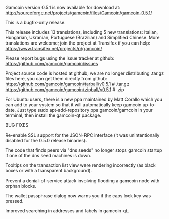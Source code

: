 Gamcoin version 0.5.1 is now available for download at:
http://sourceforge.net/projects/gamcoin/files/Gamcoin/gamcoin-0.5.1/

This is a bugfix-only release.

This release includes 13 translations, including 5 new translations:
Italian, Hungarian, Ukranian, Portuguese (Brazilian) and Simplified Chinese.
More translations are welcome; join the project at Transifex if you can help:
https://www.transifex.net/projects/p/gamcoin/

Please report bugs using the issue tracker at github:
https://github.com/gamcoin/gamcoin/issues

Project source code is hosted at github; we are no longer
distributing .tar.gz files here, you can get them
directly from github:
https://github.com/gamcoin/gamcoin/tarball/v0.5.1  # .tar.gz
https://github.com/gamcoin/gamcoin/zipball/v0.5.1  # .zip

For Ubuntu users, there is a new ppa maintained by Matt Corallo which
you can add to your system so that it will automatically keep
gamcoin up-to-date.  Just type
sudo apt-add-repository ppa:gamcoin/gamcoin
in your terminal, then install the gamcoin-qt package.


BUG FIXES

Re-enable SSL support for the JSON-RPC interface (it was unintentionally
disabled for the 0.5.0 release binaries).

The code that finds peers via "dns seeds" no longer stops gamcoin startup
if one of the dns seed machines is down.

Tooltips on the transaction list view were rendering incorrectly (as black boxes
or with a transparent background).

Prevent a denial-of-service attack involving flooding a gamcoin node with
orphan blocks.

The wallet passphrase dialog now warns you if the caps lock key was pressed.

Improved searching in addresses and labels in gamcoin-qt.

